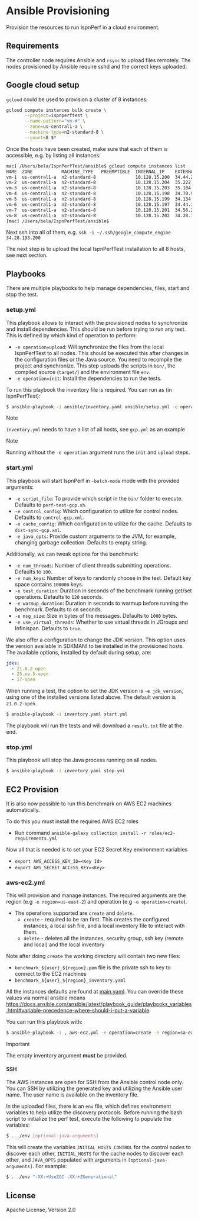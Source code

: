 Ansible Provisioning
======================

Provision the resources to run IspnPerf in a cloud environment.

Requirements
------------

The controller node requires Ansible and `rsync` to upload files remotely.
The nodes provisioned by Ansible require sshd and the correct keys uploaded.

Google cloud setup
------------------
`gcloud` could be used to provision a cluster of 8 instances:

```bash
gcloud compute instances bulk create \
       --project=ispnperftest \
       --name-pattern="vm-#" \
       --zone=us-central1-a \
       --machine-type=n2-standard-8 \
       --count=8 $*
````

Once the hosts have been created, make sure that each of them is accessible, e.g. by listing all instances:
```bash
mac] /Users/bela/IspnPerfTest/ansible$ gcloud compute instances list 
NAME  ZONE           MACHINE_TYPE   PREEMPTIBLE  INTERNAL_IP    EXTERNAL_IP     STATUS
vm-1  us-central1-a  n2-standard-8               10.128.15.200  34.44.229.42    RUNNING
vm-2  us-central1-a  n2-standard-8               10.128.15.204  35.222.6.215    RUNNING
vm-3  us-central1-a  n2-standard-8               10.128.15.203  35.184.130.129  RUNNING
vm-4  us-central1-a  n2-standard-8               10.128.15.198  34.70.96.248    RUNNING
vm-5  us-central1-a  n2-standard-8               10.128.15.199  34.134.216.20   RUNNING
vm-6  us-central1-a  n2-standard-8               10.128.15.197  34.44.146.5     RUNNING
vm-7  us-central1-a  n2-standard-8               10.128.15.201  34.56.211.228   RUNNING
vm-8  us-central1-a  n2-standard-8               10.128.15.202  34.28.193.200   RUNNING
[mac] /Users/bela/IspnPerfTest/ansible$
```

Next ssh into all of them, e.g. `ssh -i ~/.ssh/google_compute_engine 34.28.193.200`

The next step is to upload the local IspnPerfTest installation to all 8 hosts, see next section.

Playbooks
---------

There are multiple playbooks to help manage dependencies, files, start and stop the test.

### setup.yml

This playbook allows to interact with the provisioned nodes to synchronize and install dependencies.
This should be run before trying to run any test.
This is defined by which kind of operation to perform:

* `-e operation=upload`: Will synchronize the files from the local IspnPerfTest to all nodes.
This should be executed this after changes in the configuration files or the Java source.
You need to recompile the project and synchronize. This step uploads the scripts in `bin/`, the compiled source (`target/`) and the environment file `env`.
* `-e operation=init`: Install the dependencies to run the tests.

To run this playbook the inventory file is required. You can run as (in IspnPerfTest):

```bash
$ ansible-playbook -i ansible/inventory.yaml ansible/setup.yml -e operation=[init|upload]
```

> [!NOTE] 
> `inventory.yml` needs to have a list of all hosts, see `gcp.yml` as an example

> [!NOTE]
> Running without the `-e operation` argument runs the `init` and `upload` steps.

### start.yml

This playbook will start IspnPerf in `-batch-mode` mode with the provided arguments:

* `-e script_file`: To provide which script in the `bin/` folder to execute. Defaults to `perf-test-gcp.sh`.
* `-e control_config`: Which configuration to utilize for control nodes. Defaults to `control-gcp.xml`.
* `-e cache_config`: Which configuration to utilize for the cache. Defaults to `dist-sync-gcp.xml`.
* `-e java_opts`: Provide custom arguments to the JVM, for example, changing garbage collection. Defaults to empty string.

Additionally, we can tweak options for the benchmark:

* `-e num_threads`: Number of client threads submitting operations. Defaults to `100`.
* `-e num_keys`: Number of keys to randomly choose in the test. Default key space contains `100000` keys.
* `-e test_duration`: Duration in seconds of the benchmark running get/set operations. Defaults to `120` seconds.
* `-e warmup_duration`: Duration in seconds to warmup before running the benchmark. Defaults to `60` seconds.
* `-e msg_size`: Size in bytes of the messages. Defaults to `1000` bytes.
* `-e use_virtual_threads`: Whether to use virtual threads in JGroups and Infinispan. Defaults to `true`.

We also offer a configuration to change the JDK version.
This option uses the version available in SDKMAN! to be installed in the provisioned hosts.
The available options, installed by default during setup, are:

```yaml
jdks:
  - 21.0.2-open
  - 25.ea.5-open
  - 17-open
```

When running a test, the option to set the JDK version is `-e jdk_version`, using one of the installed versions listed above.
The default version is `21.0.2-open`.

```bash
$ ansible-playbook -i inventory.yaml start.yml
```

The playbook will run the tests and will download a `result.txt` file at the end.

### stop.yml

This playbook will stop the Java process running on all nodes.

```bash
$ ansible-playbook -i inventory.yaml stop.yml
```

EC2 Provision
-------------

It is also now possible to run this benchmark on AWS EC2 machines automatically.

To do this you must install the required AWS EC2 roles
- Run command `ansible-galaxy collection install -r roles/ec2-requirements.yml`

Now all that is needed is to set your EC2 Secret Key environment variables
- `export AWS_ACCESS_KEY_ID=<Key Id>`
- `export AWS_SECRET_ACCESS_KEY=<Key>`

### aws-ec2.yml

This will provision and manage instances.
The required arguments are the region (e.g `-e region=us-east-2`) and operation (e.g `-e operation=create`).
* The operations supported are `create` and `delete`.
    * `create` - required to be ran first. This creates the configured instances, a local ssh file, and a local inventory file to interact with them.
    * `delete` - deletes all the instances, security group, ssh key (remote and local) and the local inventory

Note after doing `create` the working directory will contain two new files:
* `benchmark_${user}_${region}.pem` file is the private ssh to key to connect to the EC2 machines
* `benchmark_${user}_${region}_inventory.yaml`

All the instances defaults are found at [main.yaml](roles/aws_ec2/defaults/main.yml).
You can override these values via normal ansible means https://docs.ansible.com/ansible/latest/playbook_guide/playbooks_variables.html#variable-precedence-where-should-i-put-a-variable.

You can run this playbook with:

```bash
$ ansible-playbook -i , aws-ec2.yml -e operation=create -e region=sa-east-1 
```

> [!IMPORTANT]
> The empty inventory argument **must** be provided. 


#### SSH

The AWS instances are open for SSH from the Ansible control node only.
You can SSH by utilizing the generated key and utilizing the Ansible user name.
The user name is available on the inventory file.

In the uploaded files, there is an `env` file, which defines environment variables to help utilize the discovery protocols.
Before running the bash script to initialize the perf test, execute the following to populate the variables:

```bash
$ . ./env [optional-java-arguments]
```

This will create the variables `INITIAL_HOSTS_CONTROL` for the control nodes to discover each other, `INITIAL_HOSTS` for
the cache nodes to discover each other, and `JAVA_OPTS` populated with arguments in `[optional-java-arguments]`.
For example:

```bash
$ . ./env "-XX:+UseZGC -XX:+ZGenerational"
```


License
-------

Apache License, Version 2.0
